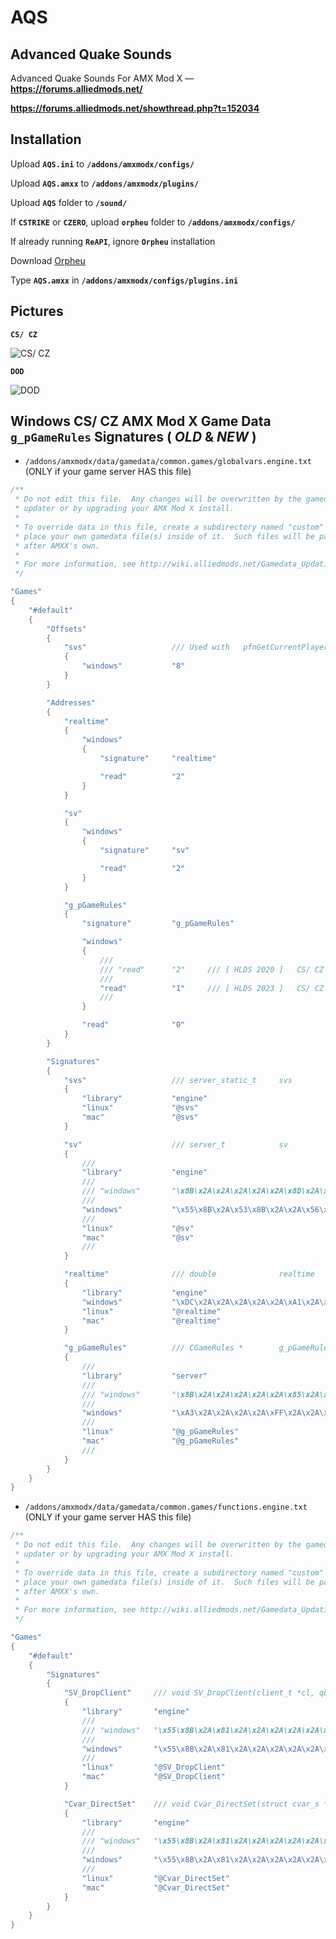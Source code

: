 # AQS

## Advanced Quake Sounds ##

Advanced Quake Sounds For AMX Mod X — **https://forums.alliedmods.net/**

**https://forums.alliedmods.net/showthread.php?t=152034**

## Installation ##

Upload **`AQS.ini`** to **`/addons/amxmodx/configs/`**

Upload **`AQS.amxx`** to **`/addons/amxmodx/plugins/`**

Upload **`AQS`** folder to **`/sound/`**

If **`CSTRIKE`** or **`CZERO`**, upload **`orpheu`** folder to **`/addons/amxmodx/configs/`**

If already running **`ReAPI`**, ignore **`Orpheu`** installation

Download [Orpheu](https://github.com/Arkshine/Orpheu/releases)

Type **`AQS.amxx`** in **`/addons/amxmodx/configs/plugins.ini`**

## Pictures ##

**`CS/ CZ`**

![CS/ CZ](https://hattrick.go.ro/aqs-cscz.png)

**`DOD`**

![DOD](https://hattrick.go.ro/aqs-dod.png)

## Windows CS/ CZ AMX Mod X Game Data `g_pGameRules` Signatures ( *OLD* & *NEW* ) ##

- `/addons/amxmodx/data/gamedata/common.games/globalvars.engine.txt` (ONLY if your game server HAS this file)

```C++
/**
 * Do not edit this file.  Any changes will be overwritten by the gamedata
 * updater or by upgrading your AMX Mod X install.
 *
 * To override data in this file, create a subdirectory named "custom" and
 * place your own gamedata file(s) inside of it.  Such files will be parsed
 * after AMXX's own.
 *
 * For more information, see http://wiki.alliedmods.net/Gamedata_Updating_(AMX_Mod_X)
 */

"Games"
{
    "#default"
    {
        "Offsets"
        {
            "svs"                   /// Used with   pfnGetCurrentPlayer     base address
            {
                "windows"           "8"
            }
        }

        "Addresses"
        {
            "realtime"
            {
                "windows"
                {
                    "signature"     "realtime"

                    "read"          "2"
                }
            }

            "sv"
            {
                "windows"
                {
                    "signature"     "sv"

                    "read"          "2"
                }
            }

            "g_pGameRules"
            {
                "signature"         "g_pGameRules"

                "windows"
                {
                    ///
                    /// "read"      "2"     /// [ HLDS 2020 ]   CS/ CZ
                    ///
                    "read"          "1"     /// [ HLDS 2023 ]   CS/ CZ
                    ///
                }

                "read"              "0"
            }
        }

        "Signatures"
        {
            "svs"                   /// server_static_t     svs
            {
                "library"           "engine"
                "linux"             "@svs"
                "mac"               "@svs"
            }

            "sv"                    /// server_t            sv
            {
                ///
                "library"           "engine"
                ///
                /// "windows"       "\x8B\x2A\x2A\x2A\x2A\x2A\x8D\x2A\x2A\x2A\x2A\x2A\x53\x33\x2A\x89"          /// SVC_PlayerInfo()                        [ 2020 HLDS ]   CS/ CZ
                ///
                "windows"           "\x55\x8B\x2A\x53\x8B\x2A\x2A\x56\x8B\x2A\x2A\x8B\x2A\x2A\x8B\x2A\x2A\x8D"  /// SVC_PlayerInfo()    ( sub_101BB5C0() )  [ 2023 HLDS ]   CS/ CZ
                ///
                "linux"             "@sv"
                "mac"               "@sv"
                ///
            }

            "realtime"              /// double              realtime
            {
                "library"           "engine"
                "windows"           "\xDC\x2A\x2A\x2A\x2A\x2A\xA1\x2A\x2A\x2A\x2A\x56"                          /// SV_CheckTimeouts()
                "linux"             "@realtime"
                "mac"               "@realtime"
            }

            "g_pGameRules"          /// CGameRules *        g_pGameRules
            {
                ///
                "library"           "server"
                ///
                /// "windows"       "\x8B\x2A\x2A\x2A\x2A\x2A\x85\x2A\x74\x2A\x8B\x2A\xFF\x2A\x2A\xA1"          /// StartFrame()                    [ 2020 HLDS ]   CS/ CZ
                ///
                "windows"           "\xA3\x2A\x2A\x2A\x2A\xFF\x2A\x2A\x2A\x2A\x2A\x85\x2A\x75\x2A\x33\x2A\xEB"  /// dword_10130BA0 @ sub_100C2440() [ 2023 HLDS ]   CS/ CZ
                ///
                "linux"             "@g_pGameRules"
                "mac"               "@g_pGameRules"
                ///
            }
        }
    }
}
```

- `/addons/amxmodx/data/gamedata/common.games/functions.engine.txt` (ONLY if your game server HAS this file)

```C++
/**
 * Do not edit this file.  Any changes will be overwritten by the gamedata
 * updater or by upgrading your AMX Mod X install.
 *
 * To override data in this file, create a subdirectory named "custom" and
 * place your own gamedata file(s) inside of it.  Such files will be parsed
 * after AMXX's own.
 *
 * For more information, see http://wiki.alliedmods.net/Gamedata_Updating_(AMX_Mod_X)
 */

"Games"
{
    "#default"
    {
        "Signatures"
        {
            "SV_DropClient"     /// void SV_DropClient(client_t *cl, qboolean crash, const char *fmt, ...);
            {
                "library"       "engine"
                ///
                /// "windows"   "\x55\x8B\x2A\x81\x2A\x2A\x2A\x2A\x2A\x8B\x2A\x2A\x53\x56\x8D"                                                                                                          /// [ HLDS 2020 ] CS/ CZ ( OLD )
                ///
                "windows"       "\x55\x8B\x2A\x81\x2A\x2A\x2A\x2A\x2A\xA1\x2A\x2A\x2A\x2A\x33\x2A\x89\x2A\x2A\x56\x57\x8B\x2A\x2A\x8D\x2A\x2A\x50\x33\x2A\x8D\x2A\x2A\x2A\x2A\x2A\x56\xFF\x2A\x2A\x68"  /// [ HLDS 2023 ] CS/ CZ ( NEW ) @ sub_101D1CB0()
                ///
                "linux"         "@SV_DropClient"
                "mac"           "@SV_DropClient"
            }

            "Cvar_DirectSet"    /// void Cvar_DirectSet(struct cvar_s *var, char *value);
            {
                "library"       "engine"
                ///
                /// "windows"   "\x55\x8B\x2A\x81\x2A\x2A\x2A\x2A\x2A\x56\x8B\x2A\x2A\x57\x8B\x2A\x2A\x85"                                                                                              /// [ HLDS 2020 ] CS/ CZ ( OLD )
                ///
                "windows"       "\x55\x8B\x2A\x81\x2A\x2A\x2A\x2A\x2A\xA1\x2A\x2A\x2A\x2A\x33\x2A\x89\x2A\x2A\x56\x8B\x2A\x2A\x57\x8B\x2A\x2A\x85\x2A\x0F\x2A\x2A\x2A\x2A\x2A\x85\x2A\x0F"              /// [ HLDS 2023 ] CS/ CZ ( NEW ) @ sub_101BDCF0()
                ///
                "linux"         "@Cvar_DirectSet"
                "mac"           "@Cvar_DirectSet"
            }
        }
    }
}
```
